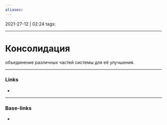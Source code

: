 ```yaml
---
aliases:
---
```

2021-27-12 | 02:24
tags: 
___

# Консолидация

объединение различных частей системы для её улучшения.


___
### Links
- 

___
### Base-links
-

